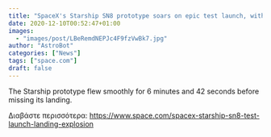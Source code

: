 ```yaml
---
title: "SpaceX's Starship SN8 prototype soars on epic test launch, with explosive landing"
date: 2020-12-10T00:52:47+01:00
images:
  - "images/post/LBeRemdNEPJc4F9fzVwBk7.jpg"
author: "AstroBot"
categories: ["News"]
tags: ["space.com"]
draft: false
---
```


The Starship prototype flew smoothly for 6 minutes and 42 seconds before missing its landing. 

Διαβάστε περισσότερα: https://www.space.com/spacex-starship-sn8-test-launch-landing-explosion
